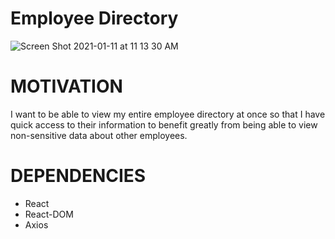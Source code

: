 # Employee Directory
![Screen Shot 2021-01-11 at 11 13 30 AM](https://user-images.githubusercontent.com/60681276/104215787-e09b3a00-53fe-11eb-8d12-3752b6d755b6.png)
# MOTIVATION
I want to be able to view my entire employee directory at once so that I have quick access to their information to benefit greatly from being able to view non-sensitive data about other employees. 

# DEPENDENCIES 
* React
* React-DOM
* Axios
